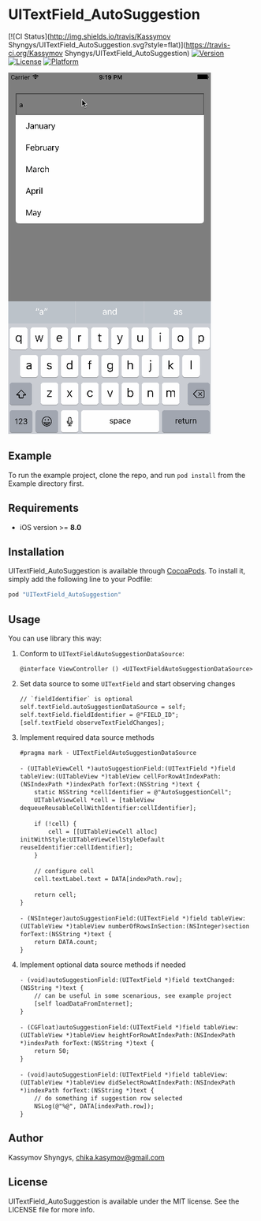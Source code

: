 # UITextField_AutoSuggestion

[![CI Status](http://img.shields.io/travis/Kassymov Shyngys/UITextField_AutoSuggestion.svg?style=flat)](https://travis-ci.org/Kassymov Shyngys/UITextField_AutoSuggestion)
[![Version](https://img.shields.io/cocoapods/v/UITextField_AutoSuggestion.svg?style=flat)](http://cocoapods.org/pods/UITextField_AutoSuggestion)
[![License](https://img.shields.io/cocoapods/l/UITextField_AutoSuggestion.svg?style=flat)](http://cocoapods.org/pods/UITextField_AutoSuggestion)
[![Platform](https://img.shields.io/cocoapods/p/UITextField_AutoSuggestion.svg?style=flat)](http://cocoapods.org/pods/UITextField_AutoSuggestion)

![Final auto suggestion feature](auto_suggestion.gif)

## Example

To run the example project, clone the repo, and run `pod install` from the Example directory first.

## Requirements

* iOS version >= **8.0**

## Installation

UITextField_AutoSuggestion is available through [CocoaPods](http://cocoapods.org). To install
it, simply add the following line to your Podfile:

```ruby
pod "UITextField_AutoSuggestion"
```

## Usage

You can use library this way:

1. Conform to `UITextFieldAutoSuggestionDataSource`:

	``` objc
	@interface ViewController () <UITextFieldAutoSuggestionDataSource>
	```
2. Set data source to some `UITextField` and start observing changes

	``` objc
	// `fieldIdentifier` is optional
	self.textField.autoSuggestionDataSource = self;
	self.textField.fieldIdentifier = @"FIELD_ID";
	[self.textField observeTextFieldChanges];
	```

3. Implement required data source methods

	``` objc
	#pragma mark - UITextFieldAutoSuggestionDataSource
	
	- (UITableViewCell *)autoSuggestionField:(UITextField *)field tableView:(UITableView *)tableView cellForRowAtIndexPath:(NSIndexPath *)indexPath forText:(NSString *)text {
	    static NSString *cellIdentifier = @"AutoSuggestionCell";
	    UITableViewCell *cell = [tableView dequeueReusableCellWithIdentifier:cellIdentifier];
	    
	    if (!cell) {
	        cell = [[UITableViewCell alloc] initWithStyle:UITableViewCellStyleDefault reuseIdentifier:cellIdentifier];
	    }
	    
	    // configure cell
	    cell.textLabel.text = DATA[indexPath.row];
	    
	    return cell;
	}
	
	- (NSInteger)autoSuggestionField:(UITextField *)field tableView:(UITableView *)tableView numberOfRowsInSection:(NSInteger)section forText:(NSString *)text {
	    return DATA.count;
	}
	```

4. Implement optional data source methods if needed

	``` objc
	- (void)autoSuggestionField:(UITextField *)field textChanged:(NSString *)text {
		// can be useful in some scenarious, see example project
	    [self loadDataFromInternet];
	}
	
	- (CGFloat)autoSuggestionField:(UITextField *)field tableView:(UITableView *)tableView heightForRowAtIndexPath:(NSIndexPath *)indexPath forText:(NSString *)text {
	    return 50;
	}
	
	- (void)autoSuggestionField:(UITextField *)field tableView:(UITableView *)tableView didSelectRowAtIndexPath:(NSIndexPath *)indexPath forText:(NSString *)text {    	    
		// do something if suggestion row selected
		NSLog(@"%@", DATA[indexPath.row]);
	}
	```

## Author

Kassymov Shyngys, chika.kasymov@gmail.com

## License

UITextField_AutoSuggestion is available under the MIT license. See the LICENSE file for more info.
